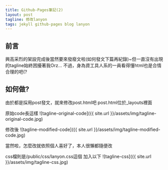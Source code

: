```yaml
---
title: Github-Pages筆記(2)
layout: post
tagline: 修改lanyon
tags: jekyll github-pages blog lanyon
---
```

## 前言
興高采烈的架設完成後當然要來發廢文啦(如何發文下篇再紀錄)~但一直沒有出現的tagline始終困擾著我Orz...
不過，身為資工具人系的一員看得懂html也是合情合理的吧(?

## 如何做?
由於都是採用post發文，就來修改post.html吧
post.html位於_layouts裡面

原始code長這樣
![tagline-original-code]({{ site.url }}/assets/img/tagline-original-code.jpg)

修改後
![tagline-modified-code]({{ site.url }}/assets/img/tagline-modified-code.jpg)

當然啦，怎麼改就依照個人喜好了，本人很懶都隨便改

css檔則是/public/css/lanyon.css這個
加入以下
![tagline-css]({{ site.url }}/assets/img/tagline-css.jpg)
